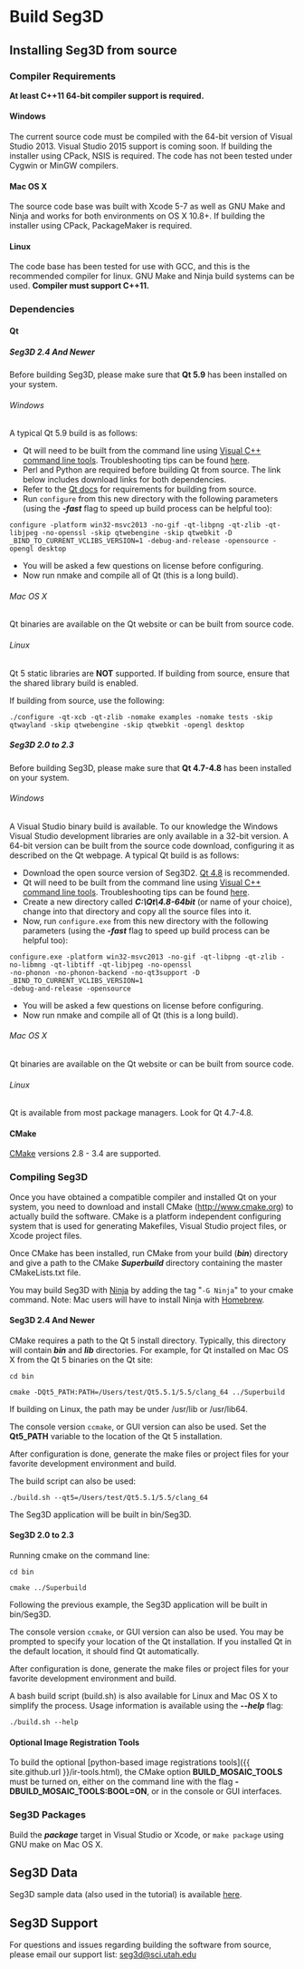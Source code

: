 Build Seg3D
=================

<!-- * [Installing Seg3D from source](#installing-seg3d-from-source)
  * [Compiler Requirements](#compiler-requirements)
    * [Windows](#windows)
    * [Mac OS X](#mac-os-x)
    * [Linux](#linux)
  * [Dependencies](#dependencies)
    * [Qt](#qt)
      * [Seg3D 2.4 And Newer](#seg3d-24-and-newer)
        * [Mac OS X](#mac-os-x-2)
        * [Linux](#linux-2)
      * [Seg3D 2.0 to 2.3](#seg3d-20-to-23)
        * [Windows](#windows)
        * [Mac OS X](#mac-os-x-1)
        * [Linux](#linux-1)
  * [Compiling Seg3D](#compiling-seg3d)
    * [Seg3D 2.4 And Newer](#seg3d-24-and-newer-1)
    * [Optional Image Registration Tools](#optional-image-registration-tools)
  * [Seg3D Packages](#seg3d-packages)
* [Seg3D Data](#seg3d-data)
* [Seg3D Support](#seg3d-support) -->

<!-- Created by [gh-md-toc](https://github.com/ekalinin/github-markdown-toc) -->

## Installing Seg3D from source

### Compiler Requirements

**At least C++11 64-bit compiler support is required.**

#### Windows

The current source code must be compiled with the 64-bit version of Visual Studio 2013.
Visual Studio 2015 support is coming soon.
If building the installer using CPack, NSIS is required.
The code has not been tested under Cygwin or MinGW compilers.

#### Mac OS X

The source code base was built with Xcode 5-7 as well as GNU Make and Ninja and works for both environments on OS X 10.8+.
If building the installer using CPack, PackageMaker is required.

#### Linux

The code base has been tested for use with GCC, and this is the recommended compiler for
linux. GNU Make and Ninja build systems can be used. **Compiler must support C++11.**

### Dependencies

#### Qt

##### Seg3D 2.4 And Newer

Before building Seg3D, please make sure that **Qt 5.9** has been installed on your system.

###### Windows

A typical Qt 5.9 build is as follows:

+ Qt will need to be built from the command line using [Visual C++ command line tools](https://msdn.microsoft.com/en-us/library/f35ctcxw(v=vs.120).aspx). Troubleshooting tips can be found [here](http://stackoverflow.com/questions/21476588/where-is-developer-command-prompt-for-vs2013).
+ Perl and Python are required before building Qt from source. The link below includes download links for both dependencies.
+ Refer to the [Qt docs](http://doc.qt.io/qt-5/windows-requirements.html#building-from-source) for requirements for building from source.
+ Run ```configure``` from this new directory with the following parameters (using the ***-fast*** flag to speed up build process can be helpful too):

```
configure -platform win32-msvc2013 -no-gif -qt-libpng -qt-zlib -qt-libjpeg -no-openssl -skip qtwebengine -skip qtwebkit -D _BIND_TO_CURRENT_VCLIBS_VERSION=1 -debug-and-release -opensource -opengl desktop
```

+ You will be asked a few questions on license before configuring.
+ Now run nmake and compile all of Qt (this is a long build).

###### Mac OS X

Qt binaries are available on the Qt website or can be built from source code.

###### Linux

Qt 5 static libraries are **NOT** supported. If building from source, ensure that the shared library build is enabled.

If building from source, use the following:

```
./configure -qt-xcb -qt-zlib -nomake examples -nomake tests -skip qtwayland -skip qtwebengine -skip qtwebkit -opengl desktop
```

##### Seg3D 2.0 to 2.3

Before building Seg3D, please make sure that **Qt 4.7-4.8** has been installed on your system.

###### Windows

A Visual Studio binary build is available.
To our knowledge the Windows Visual Studio development libraries are only available in a 32-bit version.
A 64-bit version can be built from the source code download, configuring it as described on the Qt webpage.
A typical Qt build is as follows:

+ Download the open source version of Seg3D2. [Qt 4.8](http://download.qt.io/archive/qt/4.8/) is recommended.
+ Qt will need to be built from the command line using [Visual C++ command line tools](https://msdn.microsoft.com/en-us/library/f35ctcxw(v=vs.120).aspx). Troubleshooting tips can be found [here](http://stackoverflow.com/questions/21476588/where-is-developer-command-prompt-for-vs2013).
+ Create a new directory called ***C:\Qt\4.8-64bit*** (or name of your choice), change into that directory and copy all the source files into it.
+ Now, run ```configure.exe``` from this new directory with the following parameters (using the ***-fast*** flag to speed up build process can be helpful too):

```
configure.exe -platform win32-msvc2013 -no-gif -qt-libpng -qt-zlib -no-libmng -qt-libtiff -qt-libjpeg -no-openssl
-no-phonon -no-phonon-backend -no-qt3support -D _BIND_TO_CURRENT_VCLIBS_VERSION=1
-debug-and-release -opensource
```

+ You will be asked a few questions on license before configuring.
+ Now run nmake and compile all of Qt (this is a long build).

###### Mac OS X

Qt binaries are available on the Qt website or can be built from source code.

###### Linux

Qt is available from most package managers. Look for Qt 4.7-4.8.

#### CMake

[CMake](https://cmake.org/) versions 2.8 - 3.4 are supported.


### Compiling Seg3D

Once you have obtained a compatible compiler and installed Qt on your system, you need to
download and install CMake (<http://www.cmake.org>) to actually build the software.
CMake is a platform independent configuring system that is used for generating Makefiles,
Visual Studio project files, or Xcode project files.

Once CMake has been installed, run CMake from your build (***bin***) directory and give a path to the CMake ***Superbuild*** directory containing the master CMakeLists.txt file.

You may build Seg3D with [Ninja](https://ninja-build.org) by adding the tag "`-G Ninja`" to your cmake command. Note: Mac users will have to install Ninja with [Homebrew](https://brew.sh).

#### Seg3D 2.4 And Newer

CMake requires a path to the Qt 5 install directory. Typically, this directory will contain ***bin*** and ***lib*** directories.
For example, for Qt installed on Mac OS X from the Qt 5 binaries on the Qt site:

```
cd bin
```

```
cmake -DQt5_PATH:PATH=/Users/test/Qt5.5.1/5.5/clang_64 ../Superbuild
```

If building on Linux, the path may be under /usr/lib or /usr/lib64.

The console version ``ccmake``, or GUI version can also be used.
Set the **Qt5_PATH** variable to the location of the Qt 5 installation.

After configuration is done, generate the make files or project files for your favorite
development environment and build.

The build script can also be used:

```
./build.sh --qt5=/Users/test/Qt5.5.1/5.5/clang_64
```

The Seg3D application will be built in bin/Seg3D.

#### Seg3D 2.0 to 2.3

Running cmake on the command line:

```
cd bin
```

```
cmake ../Superbuild
```

Following the previous example, the Seg3D application will be built in bin/Seg3D.

The console version ``ccmake``, or GUI version can also be used.
You may be prompted to specify your location of the Qt installation.
If you installed Qt in the default location, it should find Qt automatically.

After configuration is done, generate the make files or project files for your favorite
development environment and build.

A bash build script (build.sh) is also available for Linux and Mac OS X to simplify the process.
Usage information is available using the ***--help*** flag:

```
./build.sh --help
```

#### Optional Image Registration Tools

To build the optional [python-based image registrations tools]({{ site.github.url }}/ir-tools.html), the CMake option **BUILD_MOSAIC_TOOLS** must be turned on, either on the command line with the flag **-DBUILD_MOSAIC_TOOLS:BOOL=ON**, or in the console or GUI interfaces.

### Seg3D Packages

Build the ***package*** target in Visual Studio or Xcode, or ``make package`` using GNU make on Mac OS X.

## Seg3D Data

Seg3D sample data (also used in the tutorial) is available [here](https://github.com/CIBC-Internal/Seg3DData/releases).

## Seg3D Support

For questions and issues regarding building the software from source,
please email our support list: [seg3d@sci.utah.edu](mailto:seg3d@sci.utah.edu)
